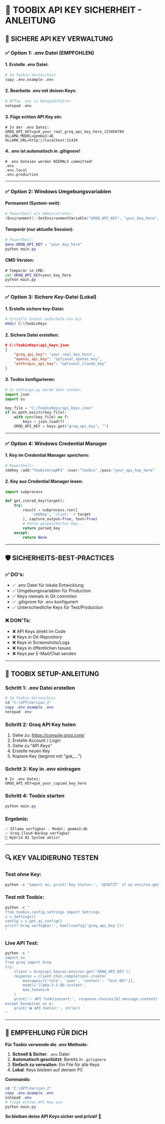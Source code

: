 # 🔐 TOOBIX API KEY SICHERHEIT - ANLEITUNG

## 🎯 **SICHERE API KEY VERWALTUNG**

### ✅ **Option 1: .env Datei (EMPFOHLEN)**

#### **1. Erstelle .env Datei:**
```bash
# Im Toobix-Verzeichnis
copy .env.example .env
```

#### **2. Bearbeite .env mit deinen Keys:**
```bash
# Öffne .env in Notepad/Editor
notepad .env
```

#### **3. Füge echten API Key ein:**
```env
# In der .env Datei:
GROQ_API_KEY=gsk_your_real_groq_api_key_here_123456789
OLLAMA_MODEL=gemma3:4b
OLLAMA_URL=http://localhost:11434
```

#### **4. .env ist automatisch in .gitignore!**
```gitignore
# .env Dateien werden NIEMALS committed!
.env
.env.local
.env.production
```

---

### ✅ **Option 2: Windows Umgebungsvariablen**

#### **Permanent (System-weit):**
```powershell
# PowerShell als Administrator:
[Environment]::SetEnvironmentVariable("GROQ_API_KEY", "your_key_here", "User")
```

#### **Temporär (nur aktuelle Session):**
```powershell
# PowerShell:
$env:GROQ_API_KEY = "your_key_here"
python main.py
```

#### **CMD Version:**
```cmd
# Temporär in CMD:
set GROQ_API_KEY=your_key_here
python main.py
```

---

### ✅ **Option 3: Sichere Key-Datei (Lokal)**

#### **1. Erstelle sichere key-Datei:**
```bash
# Erstelle Ordner außerhalb von Git
mkdir C:\ToobixKeys
```

#### **2. Sichere Datei erstellen:**
```json
# C:\ToobixKeys\api_keys.json
{
    "groq_api_key": "your_real_key_here",
    "openai_api_key": "optional_openai_key",
    "anthropic_api_key": "optional_claude_key"
}
```

#### **3. Toobix konfigurieren:**
```python
# In settings.py würde dann stehen:
import json
import os

key_file = "C:/ToobixKeys/api_keys.json"
if os.path.exists(key_file):
    with open(key_file) as f:
        keys = json.load(f)
    GROQ_API_KEY = keys.get("groq_api_key", "")
```

---

### ✅ **Option 4: Windows Credential Manager**

#### **1. Key im Credential Manager speichern:**
```powershell
# PowerShell:
cmdkey /add:"ToobixGroqAPI" /user:"toobix" /pass:"your_api_key_here"
```

#### **2. Key aus Credential Manager lesen:**
```python
import subprocess

def get_stored_key(target):
    try:
        result = subprocess.run([
            'cmdkey', '/list:' + target
        ], capture_output=True, text=True)
        # Parse gespeicherten Key...
        return parsed_key
    except:
        return None
```

---

## 🛡️ **SICHERHEITS-BEST-PRACTICES**

### ✅ **DO's:**
- ✅ .env Datei für lokale Entwicklung
- ✅ Umgebungsvariablen für Production
- ✅ Keys niemals in Git commiten
- ✅ .gitignore für .env konfiguriert
- ✅ Unterschiedliche Keys für Test/Production

### ❌ **DON'Ts:**
- ❌ API Keys direkt im Code
- ❌ Keys in Git-Repository
- ❌ Keys in Screenshots/Logs
- ❌ Keys in öffentlichen Issues
- ❌ Keys per E-Mail/Chat senden

---

## 🚀 **TOOBIX SETUP-ANLEITUNG**

### **Schritt 1: .env Datei erstellen**
```powershell
# Im Toobix-Verzeichnis
cd "C:\GPT\Version_2"
copy .env.example .env
notepad .env
```

### **Schritt 2: Groq API Key holen**
1. Gehe zu: https://console.groq.com/
2. Erstelle Account / Login
3. Gehe zu "API Keys"
4. Erstelle neuen Key
5. Kopiere Key (beginnt mit "gsk_...")

### **Schritt 3: Key in .env eintragen**
```env
# In .env Datei:
GROQ_API_KEY=gsk_your_copied_key_here
```

### **Schritt 4: Toobix starten**
```powershell
python main.py
```

### **Ergebnis:**
```
✅ Ollama verfügbar - Model: gemma3:4b
✅ Groq Cloud-Backup verfügbar
🌟 Hybrid AI System aktiv!
```

---

## 🔍 **KEY VALIDIERUNG TESTEN**

### **Test ohne Key:**
```powershell
python -c "import os; print('Key Status:', 'GESETZT' if os.environ.get('GROQ_API_KEY') else 'FEHLT')"
```

### **Test mit Toobix:**
```powershell
python -c "
from toobix.config.settings import Settings
s = Settings()
config = s.get_ai_config()
print('Groq verfügbar:', bool(config['groq_api_key']))
"
```

### **Live API Test:**
```powershell
python -c "
import os
from groq import Groq
try:
    client = Groq(api_key=os.environ.get('GROQ_API_KEY'))
    response = client.chat.completions.create(
        messages=[{'role': 'user', 'content': 'Test OK?'}],
        model='llama-3.1-8b-instant',
        max_tokens=5
    )
    print('✅ API funktioniert:', response.choices[0].message.content)
except Exception as e:
    print('❌ API Fehler:', str(e))
"
```

---

## 🎯 **EMPFEHLUNG FÜR DICH**

**Für Toobix verwende die .env Methode:**

1. **Schnell & Sicher**: `.env` Datei
2. **Automatisch geschützt**: Bereits in `.gitignore`
3. **Einfach zu verwalten**: Ein File für alle Keys
4. **Lokal**: Keys bleiben auf deinem PC

**Commands:**
```powershell
cd "C:\GPT\Version_2"
copy .env.example .env
notepad .env
# Trage echten API Key ein
python main.py
```

**So bleiben deine API Keys sicher und privat! 🔐**
